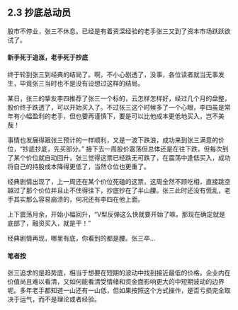 ## 2.3 抄底总动员
股市不停业，张三不休息。已经是有着资深经验的老手张三又到了资本市场跃跃欲试了。

#### 新手死于追涨，老手死于抄底
终于轮到张三到经典的结局了。啊，不小心剧透了，没事，各位读者就当无事发生，毕竟张三当时也不是没有设想过这样的结局。

某日，张三的挚友李四推荐了张三一个标的，云怎样怎样好，经过几个月的盘整，股价终于跌透了，可以开始买入了。不过张三这个时候多了一个心眼，李四虽是常年有小幅盈利的老手，但也要再谨慎下，要是可以比他成本更低地买入，岂不美哉！

事情也发展得跟张三预计的一样顺利，又是一波下跌浪，成功来到张三满意的价位，“抄底抄底，先买部分。” 接下去一周股价震荡但总体还是在往下跌，但每次到了某个价位就自动回升，张三觉得这票已经跌无可跌了，在震荡中逢低买入，成功将自己的持股成本降得更低了，当然仓位也更重了。

经典剧情出现了，上一周还在某个价位死磕的这票，这周全然不顾吃相，直接跳空越过了那个价位并且止不住得往下，抄底抄在了半山腰。张三此时还没有慌乱，老手其实那么容易崩溃的，何况还有李四在他上面。

上下震荡月余，开始小幅回升，“V型反弹这么快就要开始了嘛，那现在确定就是底部了，融资买入，就是干！”

经典剧情再现，哪里有底，你看到的都是腰。张三卒...

#### 笔者按
张三追求的是趋势底，相当于想要在短期的波动中找到接近最低的价格。企业内在价值尚且难以看清，又如何能看清受情绪和资金面影响更大的中短期波动的边界呢。多年老手都知道一山还有一山低，但如果按照这个方式操作，是否亏损完全取决于运气，而不是理论或者经验。
